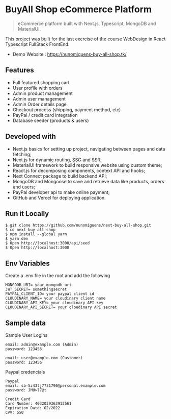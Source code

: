 # BuyAll Shop eCommerce Platform

> eCommerce platform built with Next.js, Typescript, MongoDB and MaterialUI.

This project was built for the last exercise of the course WebDesign in React Typescript FullStack FrontEnd.

- Demo Website : https://nunomiguens-buy-all-shop.tk/

## Features

- Full featured shopping cart
- User profile with orders
- Admin product management
- Admin user management
- Admin Order details page
- Checkout process (shipping, payment method, etc)
- PayPal / credit card integration
- Database seeder (products & users)

## Developed with

- Next.js basics for setting up project, navigating between pages and data fetching;
- Next.js for dynamic routing, SSG and SSR;
- MaterialUI framework to build responsive website using custom theme;
- React.js for decomposing components, context API and hooks;
- Next Connect package to build backend API;
- MongoDB and Mongoose to save and retrieve data like products, orders and users;
- PayPal developer api to make online payment;
- GitHub and Vercel for deploying application.

## Run it Locally

```
$ git clone https://github.com/nunomiguens/next-buy-all-shop.git
$ cd next-buy-all-shop
$ npm install --global yarn
$ yarn dev
$ Open http://localhost:3000/api/seed
$ Open http://localhost:3000
```

## Env Variables

Create a .env file in the root and add the following

```
MONGODB_URI= your mongodb uri
JWT_SECRET= somethingsecret
PAYPAL_CLIENT_ID= your paypal client id
CLOUDINARY_NAME= your cloudinary client name
CLOUDINARY_API_KEY= your cloudinary API key
CLOUDINARY_API_SECRET= your cloudinary API secret
```

## Sample data

Sample User Logins

```
email: admin@example.com (Admin)
password: 123456

email: user@example.com (Customer)
password: 123456
```

Paypal credencials

```
Paypal
email: sb-5z43tj7731790@personal.example.com
password: JMU>l7@t

Credit Card
Card Number: 4032039363912561
Expiration Date: 02/2022
CVV: 550
```

